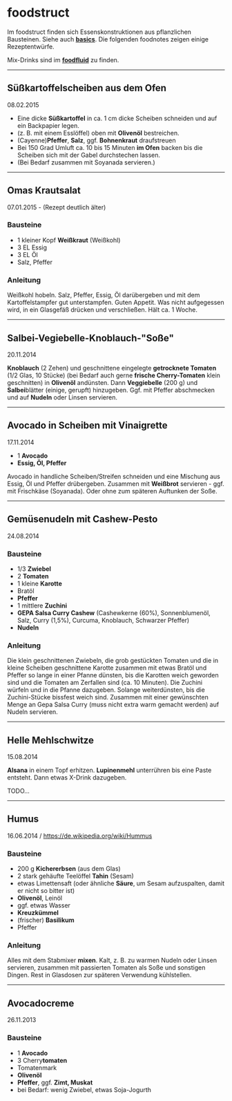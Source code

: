 foodstruct
==========
Im foodstruct finden sich Essenskonstruktionen aus pflanzlichen Bausteinen.
Siehe auch **[basics](basics.md)**. Die folgenden foodnotes zeigen einige Rezeptentwürfe.

Mix-Drinks sind im **[foodfluid](foodfluid.md)** zu finden.

---

Süßkartoffelscheiben aus dem Ofen
---------------------------------
08.02.2015

* Eine dicke **Süßkartoffel** in ca. 1 cm dicke Scheiben schneiden und auf ein Backpapier legen.
* (z. B. mit einem Esslöffel) oben mit **Olivenöl** bestreichen.
* (Cayenne)**Pfeffer**, **Salz**, ggf. **Bohnenkraut** draufstreuen
* Bei 150 Grad Umluft ca. 10 bis 15 Minuten **im Ofen** backen bis die Scheiben sich mit der Gabel durchstechen lassen.
* (Bei Bedarf zusammen mit Soyanada servieren.)

---

Omas Krautsalat
---------------
07.01.2015 - (Rezept deutlich älter)

### Bausteine

* 1 kleiner Kopf **Weißkraut** (Weißkohl)
* 3 EL Essig
* 3 EL Öl
* Salz, Pfeffer

### Anleitung

Weißkohl hobeln. Salz, Pfeffer, Essig, Öl darübergeben und mit dem Kartoffelstampfer gut unterstampfen.
Guten Appetit.
Was nicht aufgegessen wird, in ein Glasgefäß drücken und verschließen. Hält ca. 1 Woche.

---

Salbei-Vegiebelle-Knoblauch-"Soße"
-----------------------------------
20.11.2014

**Knoblauch** (2 Zehen) und
geschnittene eingelegte **getrocknete Tomaten** (1/2 Glas, 10 Stücke)
(bei Bedarf auch gerne **frische Cherry-Tomaten** klein geschnitten)
in **Olivenöl** andünsten.
Dann **Veggiebelle** (200 g)
und **Salbei**blätter (einige, gerupft) hinzugeben.
Ggf. mit Pfeffer abschmecken und auf **Nudeln** oder Linsen servieren.

---

Avocado in Scheiben mit Vinaigrette
-----------------------------------
17.11.2014

* 1 **Avocado**
* **Essig, Öl, Pfeffer**

Avocado in handliche Scheiben/Streifen schneiden und eine Mischung aus Essig, Öl und Pfeffer drübergeben.
Zusammen mit **Weißbrot** servieren - ggf. mit Frischkäse (Soyanada). Oder ohne zum späteren Auftunken der Soße.

---

Gemüsenudeln mit Cashew-Pesto
-----------------------------
24.08.2014

### Bausteine

* 1/3 **Zwiebel**
* 2 **Tomaten**
* 1 kleine **Karotte**
* Bratöl
* **Pfeffer**
* 1 mittlere **Zuchini**
* **GEPA Salsa Curry Cashew** (Cashewkerne (60%), Sonnenblumenöl, Salz, Curry (1,5%), Curcuma, Knoblauch, Schwarzer Pfeffer)
* **Nudeln**

### Anleitung

Die klein geschnittenen Zwiebeln, die grob gestückten Tomaten und die in kleine Scheiben geschnittene Karotte zusammen mit etwas Bratöl und Pfeffer so lange in einer Pfanne dünsten, bis die Karotten weich geworden sind und die Tomaten am Zerfallen sind (ca. 10 Minuten).
Die Zuchini würfeln und in die Pfanne dazugeben. Solange weiterdünsten, bis die Zuchini-Stücke bissfest weich sind.
Zusammen mit einer gewünschten Menge an Gepa Salsa Curry (muss nicht extra warm gemacht werden) auf Nudeln servieren.

---

Helle Mehlschwitze
------------------
15.08.2014

**Alsana** in einem Topf erhitzen. **Lupinenmehl** unterrühren bis eine Paste entsteht. Dann etwas X-Drink dazugeben.

TODO...

---

Humus
-----
16.06.2014 / https://de.wikipedia.org/wiki/Hummus

### Bausteine

* 200 g **Kichererbsen** (aus dem Glas)
* 2 stark gehäufte Teelöffel **Tahin** (Sesam)
* etwas Limettensaft (oder ähnliche **Säure**, um Sesam aufzuspalten, damit er nicht so bitter ist)
* **Olivenöl**, Leinöl
* ggf. etwas Wasser
* **Kreuzkümmel**
* (frischer) **Basilikum**
* Pfeffer

### Anleitung

Alles mit dem Stabmixer **mixen**. Kalt, z. B. zu warmen Nudeln oder Linsen servieren, zusammen mit passierten Tomaten als Soße und sonstigen Dingen. Rest in Glasdosen  zur späteren Verwendung kühlstellen.

---

Avocadocreme
------------
26.11.2013

### Bausteine

* 1 **Avocado**
* 3 Cherry**tomaten**
* Tomatenmark
* **Olivenöl**
* **Pfeffer**, ggf. **Zimt, Muskat**
* bei Bedarf: wenig Zwiebel, etwas Soja-Jogurth
